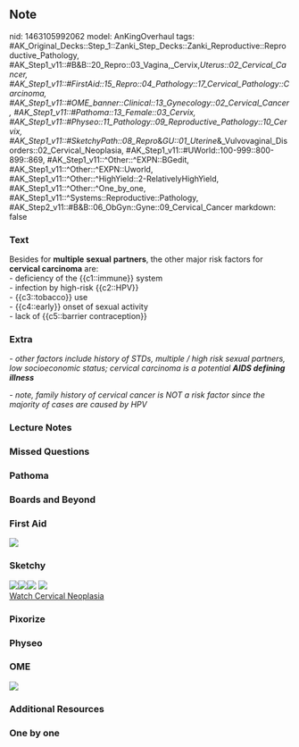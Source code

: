 ## Note
nid: 1463105992062
model: AnKingOverhaul
tags: #AK_Original_Decks::Step_1::Zanki_Step_Decks::Zanki_Reproductive::Reproductive_Pathology, #AK_Step1_v11::#B&B::20_Repro::03_Vagina,_Cervix,_Uterus::02_Cervical_Cancer, #AK_Step1_v11::#FirstAid::15_Repro::04_Pathology::17_Cervical_Pathology::Carcinoma, #AK_Step1_v11::#OME_banner::Clinical::13_Gynecology::02_Cervical_Cancer, #AK_Step1_v11::#Pathoma::13_Female::03_Cervix, #AK_Step1_v11::#Physeo::11_Pathology::09_Reproductive_Pathology::10_Cervix, #AK_Step1_v11::#SketchyPath::08_Repro_&_GU::01_Uterine_&_Vulvovaginal_Disorders::02_Cervical_Neoplasia, #AK_Step1_v11::#UWorld::100-999::800-899::869, #AK_Step1_v11::^Other::^EXPN::BGedit, #AK_Step1_v11::^Other::^EXPN::Uworld, #AK_Step1_v11::^Other::^HighYield::2-RelativelyHighYield, #AK_Step1_v11::^Other::^One_by_one, #AK_Step1_v11::^Systems::Reproductive::Pathology, #AK_Step2_v11::#B&B::06_ObGyn::Gyne::09_Cervical_Cancer
markdown: false

### Text
<div>
  Besides for <b>multiple</b> <b>sexual</b> <b>partners</b>, the
  other major risk factors for <b>cervical carcinoma</b> are:
</div>
<div>
  - deficiency of the {{c1::immune}} system
</div>
<div>
  - infection by high-risk {{c2::HPV}}
</div>
<div>
  - {{c3::tobacco}} use
</div>
<div>
  - {{c4::early}} onset of sexual activity
</div>
<div>
  - lack of {{c5::barrier contraception}}
</div>

### Extra
<i>- other factors include history of STDs, multiple / high risk
sexual partners, low socioeconomic status; cervical carcinoma is a
potential <b>AIDS defining illness</b></i>
<div>
  <i>- note, family history of cervical cancer is NOT a risk factor
  since the majority of cases are caused by HPV</i>
</div>

### Lecture Notes


### Missed Questions


### Pathoma


### Boards and Beyond


### First Aid
<img src="tmpzKDk5x.png">

### Sketchy
<div><img src=
"Screen%20Shot%202020-04-29%20at%207.20.42%20AM.JPG"><img src=
"Screen%20Shot%202020-04-29%20at%207.20.54%20AM.JPG"><img src=
"Screen%20Shot%202020-04-29%20at%207.21.14%20AM.JPG"> <img src=
"tmpvoda9b_1566160514431.png"></div><a href=
"https://dashboard.sketchy.com/study/medical/courses/medical-pathophysiology/units/medical-pathophysiology-reproductive-gu/videos/medical-pathophysiology-reproductive-and-gu-uterine-and-vulvovaginal-disorders-cervical-neoplasia?utm_source=anki&utm_medium=partnership&utm_campaign=february_update&utm_content=medical">Watch
Cervical Neoplasia</a>

### Pixorize


### Physeo


### OME
<div class="ome-widget">
  <a href=
  "https://onlinemeded.org/spa/gynecology/cervical-cancer/acquire?ref=anki">
  <img src="_OME_AnkiFlashcards_Lesson_3.png"></a>
</div>

### Additional Resources


### One by one

